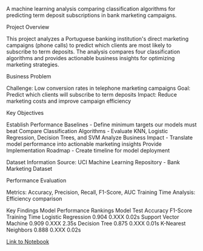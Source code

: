 A  machine learning analysis comparing classification algorithms for predicting term deposit subscriptions in bank marketing campaigns.

Project Overview

This project analyzes a Portuguese banking institution's direct marketing campaigns (phone calls) to predict which clients are most likely to subscribe to term deposits. 
The analysis compares four classification algorithms and provides actionable business insights for optimizing marketing strategies.

Business Problem

Challenge: Low conversion rates in telephone marketing campaigns
Goal: Predict which clients will subscribe to term deposits
Impact: Reduce marketing costs and improve campaign efficiency

Key Objectives

Establish Performance Baselines - Define minimum targets our models must beat
Compare Classification Algorithms - Evaluate KNN, Logistic Regression, Decision Trees, and SVM
Analyze Business Impact - Translate model performance into actionable marketing insights
Provide Implementation Roadmap - Create timeline for model deployment

Dataset Information
Source: UCI Machine Learning Repository - Bank Marketing Dataset

Performance Evaluation

Metrics: Accuracy, Precision, Recall, F1-Score, AUC
Training Time Analysis: Efficiency comparison


Key Findings
Model Performance Rankings
Model                    Test Accuracy    F1-Score    Training Time
Logistic Regression      0.904           0.XXX       0.02s
Support Vector Machine   0.909           0.XXX       2.35s
Decision Tree           0.875           0.XXX       0.01s
K-Nearest Neighbors     0.888           0.XXX       0.02s


[Link to Notebook](https://github.com/yoda-aus/bank-marketing/blob/main/prompt_III.ipynb)
